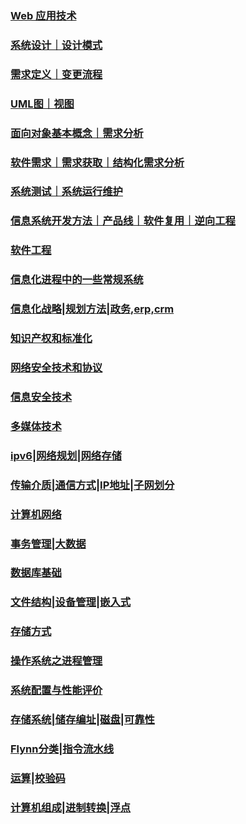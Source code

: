 ### [Web 应用技术](./notes/21-05-13-1.md)

### [系统设计｜设计模式](./notes/21-05-13-1.md)

### [需求定义｜变更流程](./notes/21-05-13-0.md)

### [UML图｜视图](./notes/21-05-12-3.md)

### [面向对象基本概念｜需求分析](./notes/21-05-12-2.md)

### [软件需求｜需求获取｜结构化需求分析](./notes/21-05-12-1.md)

### [系统测试｜系统运行维护](./notes/21-05-12-0.md)

### [信息系统开发方法｜产品线｜软件复用｜逆向工程 ](./notes/21-05-11-0.md)

### [软件工程](./notes/21-05-10-0.md)

### [信息化进程中的一些常规系统](./notes/21-05-09-1.md)

### [信息化战略|规划方法|政务,erp,crm](./notes/21-05-09-0.md)

### [知识产权和标准化](./notes/21-05-04-2.md)

### [网络安全技术和协议](./notes/21-05-04-1.md)

### [信息安全技术](./notes/21-05-04-0.md)

### [多媒体技术](./notes/21-05-03-3.md)

### [ipv6|网络规划|网络存储](./notes/21-05-03-2.md)

### [传输介质|通信方式|IP地址|子网划分](./notes/21-05-02-1.md)

### [计算机网络](./notes/21-05-03-0.md)

### [事务管理|大数据](./notes/21-05-02-1.md)

### [数据库基础](./notes/21-05-02-0.md)

### [文件结构|设备管理|嵌入式](./notes/21-04-29-1.md)

### [存储方式](./notes/21-04-29-0.md)

### [操作系统之进程管理](./notes/21-04-17-1.md)

### [系统配置与性能评价](./notes/21-04-17-0.md)

### [存储系统|储存编址|磁盘|可靠性](./notes/21-04-16-1.md)

### [Flynn分类|指令流水线](./notes/21-04-16-0.md)

### [运算|校验码](./notes/21-04-15.md)

### [计算机组成|进制转换|浮点](./notes/21-04-12.md)

